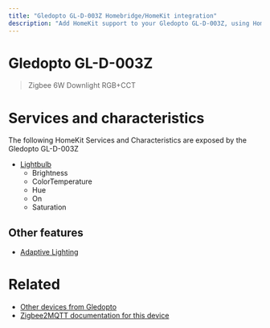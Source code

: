 ```yaml
---
title: "Gledopto GL-D-003Z Homebridge/HomeKit integration"
description: "Add HomeKit support to your Gledopto GL-D-003Z, using Homebridge, Zigbee2MQTT and homebridge-z2m."
---
```

<!---
This file has been GENERATED using src/docgen/docgen.ts
DO NOT EDIT THIS FILE MANUALLY!
-->
# Gledopto GL-D-003Z
> Zigbee 6W Downlight RGB+CCT


# Services and characteristics
The following HomeKit Services and Characteristics are exposed by
the Gledopto GL-D-003Z

* [Lightbulb](../../light.md)
  * Brightness
  * ColorTemperature
  * Hue
  * On
  * Saturation


## Other features
* [Adaptive Lighting](../../light.md)


# Related
* [Other devices from Gledopto](../index.md#gledopto)
* [Zigbee2MQTT documentation for this device](https://www.zigbee2mqtt.io/devices/GL-D-003Z.html)